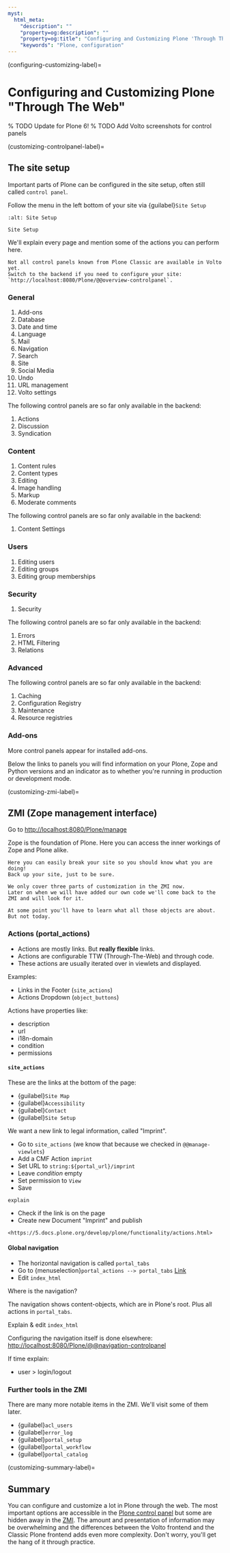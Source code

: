 ```yaml
---
myst:
  html_meta:
    "description": ""
    "property=og:description": ""
    "property=og:title": "Configuring and Customizing Plone 'Through The Web'"
    "keywords": "Plone, configuration"
---
```


(configuring-customizing-label)=

# Configuring and Customizing Plone "Through The Web"

% TODO Update for Plone 6!
% TODO Add Volto screenshots for control panels

(customizing-controlpanel-label)=

## The site setup

Important parts of Plone can be configured in the site setup, often still called `control panel`.

Follow the menu in the left bottom of your site via {guilabel}`Site Setup`

```{figure} _static/features_control_panel.png
:alt: Site Setup

Site Setup
```

We'll explain every page and mention some of the actions you can perform here.

```{note}
Not all control panels known from Plone Classic are available in Volto yet.
Switch to the backend if you need to configure your site: `http://localhost:8080/Plone/@@overview-controlpanel`.
```

### General

1. Add-ons
1. Database
1. Date and time
1. Language
1. Mail
1. Navigation
1. Search
1. Site
1. Social Media
1. Undo
1. URL management
1. Volto settings

The following control panels are so far only available in the backend:

1. Actions
1. Discussion
1. Syndication

### Content

1. Content rules
1. Content types
1. Editing
1. Image handling
1. Markup
1. Moderate comments

The following control panels are so far only available in the backend:

1. Content Settings

### Users

1. Editing users
2. Editing groups
3. Editing group memberships

### Security

1. Security

The following control panels are so far only available in the backend:

1. Errors
2. HTML Filtering
3. Relations

### Advanced

The following control panels are so far only available in the backend:

1. Caching
2. Configuration Registry
3. Maintenance
5. Resource registries

### Add-ons

More control panels appear for installed add-ons.

Below the links to panels you will find information on your Plone, Zope and Python versions and an indicator as to whether you're running in production or development mode.


(customizing-zmi-label)=

## ZMI (Zope management interface)

Go to <http://localhost:8080/Plone/manage>

Zope is the foundation of Plone. Here you can access the inner workings of Zope and Plone alike.

```{warning}
Here you can easily break your site so you should know what you are doing!
Back up your site, just to be sure.
```

```{only} not presentation
We only cover three parts of customization in the ZMI now.
Later on when we will have added our own code we'll come back to the ZMI and will look for it.

At some point you'll have to learn what all those objects are about. But not today.
```

### Actions (portal_actions)

- Actions are mostly links. But **really flexible** links.
- Actions are configurable TTW (Through-The-Web) and through code.
- These actions are usually iterated over in viewlets and displayed.

Examples:

- Links in the Footer (`site_actions`)
- Actions Dropdown (`object_buttons`)

Actions have properties like:

- description
- url
- i18n-domain
- condition
- permissions

#### `site_actions`

These are the links at the bottom of the page:

- {guilabel}`Site Map`
- {guilabel}`Accessibility`
- {guilabel}`Contact`
- {guilabel}`Site Setup`

We want a new link to legal information, called "Imprint".

- Go to `site_actions` (we know that because we checked in `@@manage-viewlets`)
- Add a CMF Action `imprint`
- Set URL to `string:${portal_url}/imprint`
- Leave *condition* empty
- Set permission to `View`
- Save

```{only} not presentation
explain
```

- Check if the link is on the page
- Create new Document "Imprint" and publish

```{seealso}
<https://5.docs.plone.org/develop/plone/functionality/actions.html>
```

#### Global navigation

- The horizontal navigation is called `portal_tabs`
- Go to {menuselection}`portal_actions --> portal_tabs` [Link](http://localhost:8080/Plone/portal_actions/portal_tabs/manage_main)
- Edit `index_html`

Where is the navigation?

The navigation shows content-objects, which are in Plone's root. Plus all actions in `portal_tabs`.

Explain & edit `index_html`

Configuring the navigation itself is done elsewhere: <http://localhost:8080/Plone/@@navigation-controlpanel>

If time explain:

- user > login/logout


### Further tools in the ZMI

There are many more notable items in the ZMI. We'll visit some of them later.

- {guilabel}`acl_users`
- {guilabel}`error_log`
- {guilabel}`portal_setup`
- {guilabel}`portal_workflow`
- {guilabel}`portal_catalog`

(customizing-summary-label)=

## Summary

You can configure and customize a lot in Plone through the web.
The most important options are accessible in the [Plone control panel](http://localhost:3000/controlpanel) but some are hidden away in the [ZMI](http://localhost:8080/Plone/manage).
The amount and presentation of information may be overwhelming and the differences between the Volto frontend and the Classic Plone frontend adds even more complexity.
Don't worry, you'll get the hang of it through practice.
